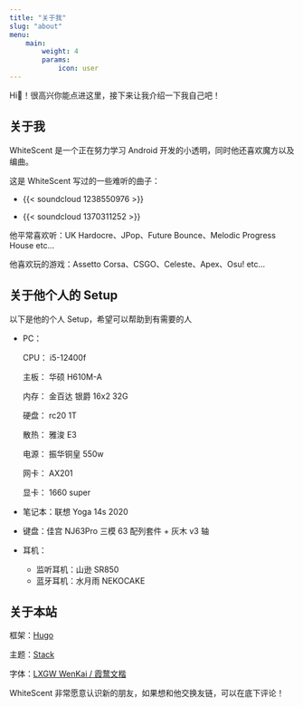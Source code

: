 ```yaml
---
title: "关于我"
slug: "about"
menu:
    main:
        weight: 4
        params: 
            icon: user
---
```


Hi👋！很高兴你能点进这里，接下来让我介绍一下我自己吧！

## 关于我

WhiteScent 是一个正在努力学习 Android 开发的小透明，同时他还喜欢魔方以及编曲。

这是 WhiteScent 写过的一些难听的曲子：

* {{< soundcloud 1238550976 >}}

* {{< soundcloud 1370311252 >}}

他平常喜欢听：UK Hardocre、JPop、Future Bounce、Melodic Progress House etc...

他喜欢玩的游戏：Assetto Corsa、CSGO、Celeste、Apex、Osu! etc...

## 关于他个人的 Setup

以下是他的个人 Setup，希望可以帮助到有需要的人

* PC：

    CPU： i5-12400f

    主板： 华硕 H610M-A

    内存： 金百达 银爵 16x2 32G

    硬盘： rc20 1T

    散热： 雅浚 E3

    电源： 振华铜皇 550w

    网卡： AX201

    显卡： 1660 super


* 笔记本：联想 Yoga 14s 2020

* 键盘：佳宫 NJ63Pro 三模 63 配列套件 + 灰木 v3 轴

* 耳机：
    * 监听耳机：山逊 SR850
    * 蓝牙耳机：水月雨 NEKOCAKE

## 关于本站

框架：[Hugo](https://gohugo.io/)

主题：[Stack](https://stack.jimmycai.com/)

字体：[LXGW WenKai / 霞鹜文楷](https://github.com/lxgw/LxgwWenKai)

WhiteScent 非常愿意认识新的朋友，如果想和他交换友链，可以在底下评论！